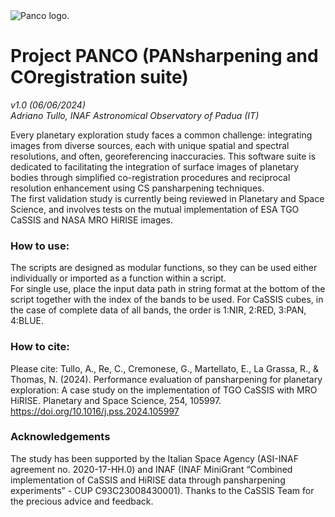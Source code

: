 <picture>
  <source media="(prefers-color-scheme: dark)" srcset="/logo/PancoLogo_dark.png">
  <source media="(prefers-color-scheme: light)" srcset="/logo/PancoLogo_light.jpg">
  <img alt="Panco logo." src="/logo/PancoLogo_light.png">
</picture>

# Project PANCO (PANsharpening and COregistration suite)
*v1.0 (06/06/2024)*  
*Adriano Tullo, INAF Astronomical Observatory of Padua (IT)*  
  
Every planetary exploration study faces a common challenge: integrating images from diverse sources, each with unique spatial and spectral resolutions, and often, georeferencing inaccuracies. This software suite is dedicated to facilitating the integration of surface images of planetary bodies through simplified co-registration procedures and reciprocal resolution enhancement using CS pansharpening techniques.   
The first validation study is currently being reviewed in Planetary and Space Science, and involves tests on the mutual implementation of ESA TGO CaSSIS and NASA MRO HiRISE images.  


### How to use:  
The scripts are designed as modular functions, so they can be used either individually or imported as a function within a script.  
For single use, place the input data path in string format at the bottom of the script together with the index of the bands to be used. For CaSSIS cubes, in the case of complete data of all bands, the order is 1:NIR, 2:RED, 3:PAN, 4:BLUE.

### How to cite:
Please cite: Tullo, A., Re, C., Cremonese, G., Martellato, E., La Grassa, R., & Thomas, N. (2024). Performance evaluation of pansharpening for planetary exploration: A case study on the implementation of TGO CaSSIS with MRO HiRISE. Planetary and Space Science, 254, 105997. https://doi.org/10.1016/j.pss.2024.105997  
  
### Acknowledgements  
The study has been supported by the Italian Space Agency (ASI-INAF agreement no. 2020-17-HH.0) and INAF (INAF MiniGrant “Combined implementation of CaSSIS and HiRISE data through pansharpening experiments” - CUP C93C23008430001). Thanks to the CaSSIS Team for the precious advice and feedback.  